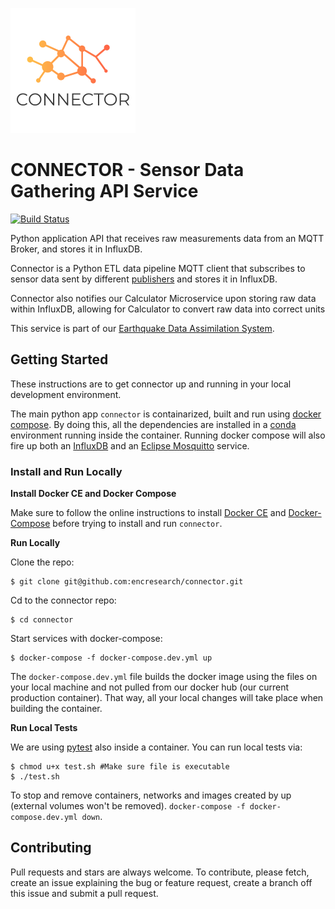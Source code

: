 ![CONNECTOR](./docs/connector_logo.png)
# CONNECTOR - Sensor Data Gathering API Service
[![Build Status](https://travis-ci.com/encresearch/connector.svg?branch=master)](https://travis-ci.com/encresearch/connector)

Python application API that receives raw measurements data from an MQTT Broker, and stores it in InfluxDB.

Connector is a Python ETL data pipeline MQTT client that subscribes to sensor data sent by different [publishers](https://github.com/encresearch/publisher) and stores it in InfluxDB.

Connector also notifies our Calculator Microservice upon storing raw data within InfluxDB, allowing for Calculator to convert raw data into correct units

This service is part of our [Earthquake Data Assimilation System](https://github.com/encresearch/data-assimilation-system).

## Getting Started
These instructions are to get connector up and running in your local development environment.

The main python app ```connector``` is containarized, built and run using [docker compose](https://docs.docker.com/compose/). By doing this, all the dependencies are installed in a [conda](https://conda.io/docs/) environment running inside the container. Running docker compose will also fire up both an [InfluxDB](https://www.influxdata.com/products/influxdb-overview/) and an [Eclipse Mosquitto](https://mosquitto.org/) service.

### Install and Run Locally

**Install Docker CE and Docker Compose**

Make sure to follow the online instructions to install [Docker CE](https://docs.docker.com/install/) and [Docker-Compose](https://docs.docker.com/compose/install/) before trying to install and run ```connector```.

**Run Locally**

Clone the repo:

```
$ git clone git@github.com:encresearch/connector.git
```

Cd to the connector repo:

```
$ cd connector
```

Start services with docker-compose:

```
$ docker-compose -f docker-compose.dev.yml up
```

The ```docker-compose.dev.yml``` file builds the docker image using the files on your local machine and not pulled from our docker hub (our current production container). That way, all your local changes will take place when building the container.

**Run Local Tests**

We are using [pytest](https://docs.pytest.org/en/latest/) also inside a container. You can run local tests via:

```
$ chmod u+x test.sh #Make sure file is executable
$ ./test.sh
```

To stop and remove containers, networks and images created by up (external volumes won't be removed).
```docker-compose -f docker-compose.dev.yml down```.



## Contributing
Pull requests and stars are always welcome. To contribute, please fetch, create an issue explaining the bug or feature request, create a branch off this issue and submit a pull request.
